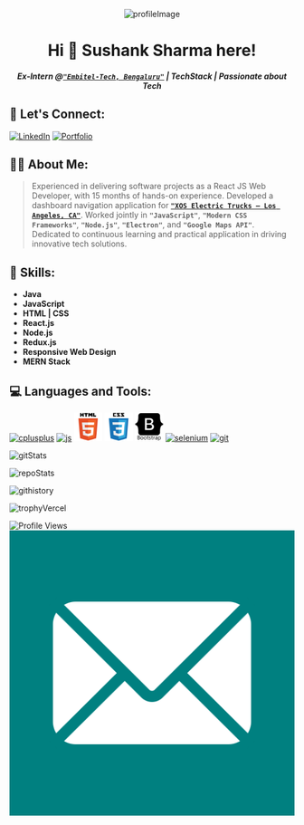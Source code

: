 <p align="center"> <img src="https://media.licdn.com/dms/image/D5616AQEna6Dz4ow-nA/profile-displaybackgroundimage-shrink_350_1400/0/1676894104778?e=1691625600&v=beta&t=SzlqScZGC5jWaR0S-k1SZZqNagYQ-6zOL7lcTNLfolw" alt="profileImage" />
</p>

<h1 align="center"> Hi 👋 Sushank Sharma here!</h1>
<h5 align="center">

Ex-Intern @**_[`"Embitel-Tech, Bengaluru"`](https://www.embitel.com/)_** | **TechStack** | **Passionate about Tech**</h5>

<h2 align="left">🔗 Let's Connect:</h2>

[![LinkedIn](https://img.shields.io/badge/LinkedIn-Ss21©️-informational?logo=appveyor&?style=for-the-badge&logo=appveyor)](https://www.linkedin.com/in/sushank-sharma-ss21/)
[![Portfolio](https://img.shields.io/badge/Portfolio-Ss21©️-success?logo=appveyor&?style=for-the-badge&logo=appveyor)](https://sushanks07.wixsite.com/my-site-ss21)

<h2 align="left">👨‍💻 About Me:</h2>

> Experienced in delivering software projects as a React JS Web Developer, with 15 months of hands-on experience. Developed a dashboard navigation application for **[`"XOS Electric Trucks — Los Angeles, CA"`](https://www.xostrucks.com/)**.
> Worked jointly in **`"JavaScript"`**, **`"Modern CSS Frameworks"`**, **`"Node.js"`**, **`"Electron"`**, and **`"Google Maps API"`**. Dedicated to continuous learning and practical application in driving innovative tech solutions.

<h2 align="left">🚀 Skills:</h2>

- **Java**
- **JavaScript**
- **HTML | CSS**
- **React.js**
- **Node.js**
- **Redux.js**
- **Responsive Web Design**
- **MERN Stack**

<h2 align="left">💻 Languages and Tools:</h2>

<p align="left">
<a href="https://www.w3schools.com/java/" target="_blank" rel="noreferrer"> <img src="https://www.vectorlogo.zone/logos/java/java-ar21.svg" alt="cplusplus" height="50" width="60" /></a>
<a href="https://www.codecademy.com/courses/introduction-to-javascript/lessons/introduction-to-javascript/exercises/intro" target="_blank" rel="noreferrer"> <img src="https://www.vectorlogo.zone/logos/javascript/javascript-horizontal.svg" alt="js" height="50" width="90" /></a>
<a href="https://www.w3.org/html/" target="_blank" rel="noreferrer"> <img src="https://raw.githubusercontent.com/devicons/devicon/master/icons/html5/html5-original-wordmark.svg" alt="html5" height="50" width="50" /></a>
<a href="https://www.w3schools.com/css/" target="_blank" rel="noreferrer"> <img src="https://raw.githubusercontent.com/devicons/devicon/master/icons/css3/css3-original-wordmark.svg" alt="css3" height="50" width="50" /></a>
<a href="https://getbootstrap.com" target="_blank" rel="noreferrer"> <img src="https://raw.githubusercontent.com/devicons/devicon/master/icons/bootstrap/bootstrap-plain-wordmark.svg" alt="bootstrap" height="50" width="50" /></a>
<a href="https://www.coursera.org/learn/algorithms-part1" target="_blank" rel="noreferrer"> <img src="https://www.vectorlogo.zone/logos/coursera/coursera-ar21.svg" alt="selenium" height="50" width="90" /></a>
<a href="https://git-scm.com/" target="_blank" rel="noreferrer"> <img src="https://www.vectorlogo.zone/logos/git-scm/git-scm-icon.svg" alt="git" height="50" width="50" /></a>
</p>

<p align="left"> <img src="https://github-readme-stats.vercel.app/api/top-langs/?username=SushankSharma&hide_progress=true&theme=dark" alt="gitStats"/> </p>

<p align="left"><img src="https://readmestats.999857.xyz/api?username=SushankSharma&show_icons=true&locale=en&theme=dark" alt="repoStats"/> </p>

<p align="left"><img src="https://github-readme-streak-stats.herokuapp.com/?user=SushankSharma&theme=dark" alt="githistory"/>
</p>

<p align="left"> <img src="https://github-profile-trophy.vercel.app/?username=SushankSharma&column=-1&theme=onedark" alt="trophyVercel" /> 
</p>

![Profile Views](https://komarev.com/ghpvc/?username=SushankSharma&label=Profile%20views&color=0e75b6&style=flat) [![Email](https://raw.githubusercontent.com/edent/SuperTinyIcons/master/images/svg/email.svg)](mailto:sushanks07@gmail.com)
